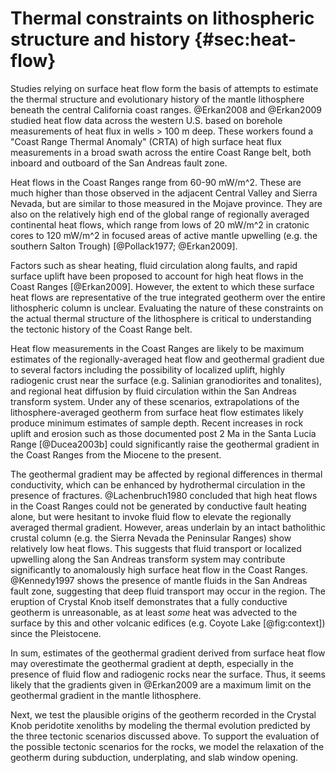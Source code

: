 # Thermal constraints on lithospheric structure and history {#sec:heat-flow}

Studies relying on surface heat flow form the basis of attempts to estimate the
thermal structure and evolutionary history of the mantle lithosphere beneath the
central California coast ranges.
@Erkan2008 and @Erkan2009 studied heat flow data across the western U.S.
based on borehole measurements of heat flux in wells > 100 m deep.
These workers found a "Coast Range Thermal Anomaly"
(CRTA) of high surface heat flux measurements in a broad swath
across the entire Coast Range belt, both inboard and outboard of the San Andreas fault zone.

Heat flows in the Coast Ranges range from 60-90 mW/m^2. These are much higher than
those observed in the adjacent Central Valley and Sierra Nevada, but are similar
to those measured in the Mojave province.
They are also on the relatively high end of the global range of
regionally averaged continental heat flows, which range from lows of 20 mW/m^2 in
cratonic cores to 120 mW/m^2 in focused areas of active mantle upwelling (e.g.
the southern Salton Trough) [@Pollack1977; @Erkan2009].

Factors such as shear heating, fluid
circulation along faults, and rapid surface uplift have been proposed to
account for high heat flows in the Coast Ranges [@Erkan2009]. However, the extent to which these
surface heat flows are representative of the true integrated geotherm over the
entire lithospheric column is unclear. Evaluating the nature of these constraints
on the actual thermal structure of the lithosphere is critical to understanding
the tectonic history of the Coast Range belt.

Heat flow measurements in the Coast Ranges are likely to
be maximum estimates of the regionally-averaged heat
flow and geothermal gradient due to several factors including the possibility
of localized uplift, highly radiogenic crust near the surface (e.g.
Salinian granodiorites and tonalites), and regional heat diffusion by fluid
circulation within the San Andreas transform system.
Under any of these scenarios, extrapolations of the lithosphere-averaged geotherm
from surface heat flow estimates likely produce minimum estimates of sample depth.
Recent increases in rock uplift and erosion such as
those documented post 2 Ma in the Santa Lucia Range [@Ducea2003b]
could significantly raise the geothermal gradient in the Coast Ranges
from the Miocene to the present.

The geothermal gradient may be affected by regional differences in
thermal conductivity, which can be enhanced by hydrothermal circulation
in the presence of fractures.
@Lachenbruch1980 concluded that high heat flows in the Coast Ranges
could not be generated by
conductive fault heating alone, but were hesitant to invoke fluid
flow to elevate the regionally averaged thermal gradient.
However, areas underlain by an intact batholithic crustal column
(e.g. the Sierra Nevada the Peninsular Ranges) show relatively
low heat flows. This suggests that fluid transport
or localized upwelling along the San Andreas transform system may
contribute significantly to anomalously high surface heat flow in the
Coast Ranges.
@Kennedy1997 shows the presence of mantle fluids in the San Andreas
fault zone, suggesting that deep fluid transport may occur in the region.
The eruption of Crystal Knob itself demonstrates that a fully conductive
geotherm is unreasonable, as at least *some* heat was advected to the
surface by this and other volcanic edifices (e.g. Coyote Lake
[@fig:context]) since the Pleistocene.

In sum, estimates of the geothermal gradient derived from surface heat flow may
overestimate the geothermal gradient at depth, especially in the presence of
fluid flow and radiogenic rocks near the surface. Thus, it seems likely that
the gradients given in @Erkan2009 are a maximum limit on the geothermal
gradient in the mantle lithosphere.

Next, we test the plausible origins of the geotherm recorded in the Crystal Knob
peridotite xenoliths by modeling the thermal evolution predicted by the three
tectonic scenarios discussed above.
To support the evaluation of the possible tectonic scenarios for the rocks, we model
the relaxation of the geotherm during subduction, underplating, and slab window opening.

